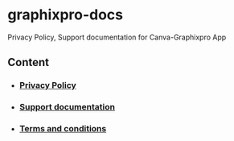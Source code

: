 # graphixpro-docs
Privacy Policy, Support documentation for Canva-Graphixpro App

## Content
- ### [Privacy Policy](https://abisoyeonanuga.github.io/graphixpro-docs/privacy)
- ### [Support documentation](https://abisoyeonanuga.github.io/graphixpro-docs/support)
- ### [Terms and conditions](https://abisoyeonanuga.github.io/graphixpro-docs/terms)